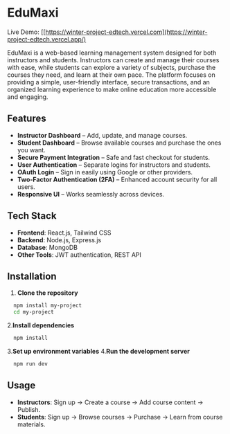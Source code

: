 
# EduMaxi
Live Demo: [[https://winter-project-edtech.vercel.com](https://winter-project-edtech.vercel.app/)

EduMaxi is a web-based learning management system designed for both instructors and students.
Instructors can create and manage their courses with ease, while students can explore a variety of subjects, purchase the courses they need, and learn at their own pace.
The platform focuses on providing a simple, user-friendly interface, secure transactions, and an organized learning experience to make online education more accessible and engaging.
## Features

- **Instructor Dashboard** – Add, update, and manage courses.
- **Student Dashboard** – Browse available courses and purchase the ones you want.
- **Secure Payment Integration** – Safe and fast checkout for students.
- **User Authentication** – Separate logins for instructors and students.
- **OAuth Login** – Sign in easily using Google or other providers.
- **Two-Factor Authentication (2FA)** – Enhanced account security for all users.
- **Responsive UI** – Works seamlessly across devices.


## Tech Stack
- **Frontend**: React.js, Tailwind CSS
- **Backend**: Node.js, Express.js
- **Database**: MongoDB
- **Other Tools**: JWT authentication, REST API

## Installation

1. **Clone the repository**

```bash
  npm install my-project
  cd my-project
```
2.**Install dependencies**
```bash
  npm install
```
3.**Set up environment variables**
4.**Run the development server**
```bash
  npm run dev
```

## Usage
- **Instructors**: Sign up → Create a course → Add course content → Publish.
- **Students**: Sign up → Browse courses → Purchase → Learn from course materials.


